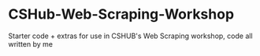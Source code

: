 # CSHub-Web-Scraping-Workshop
Starter code + extras for use in CSHUB's Web Scraping workshop, code all written by me
